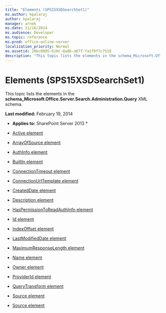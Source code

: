 ```yaml
---
title: "Elements (SPS15XSDSearchSet1)"
ms.author: kpalaraj
author: kpalaraj
manager: arnek
ms.date: 11/16/2014
ms.audience: Developer
ms.topic: reference
ms.prod: office-online-server
localization_priority: Normal
ms.assetid: 20bc0905-610c-8a8b-a07f-fa1f9f7c7518
description: "This topic lists the elements in the schema_Microsoft.Office.Server.Search.Administration.Query XML schema."
---
```


# Elements (SPS15XSDSearchSet1)

This topic lists the elements in the **schema_Microsoft.Office.Server.Search.Administration.Query** XML schema. 
  
 **Last modified:** February 19, 2014 
  
 * **Applies to:** SharePoint Server 2013 * 
  
- [Active element](active-element-source-complextypesps15xsdsearchset1.md)
    
- [ArrayOfSource element](arrayofsource-element-sps15xsdsearchset1.md)
    
- [AuthInfo element](authinfo-element-source-complextypesps15xsdsearchset1.md)
    
- [BuiltIn element](builtin-element-source-complextypesps15xsdsearchset1.md)
    
- [ConnectionTimeout element](connectiontimeout-element-source-complextypesps15xsdsearchset1.md)
    
- [ConnectionUrlTemplate element](connectionurltemplate-element-source-complextypesps15xsdsearchset1.md)
    
- [CreatedDate element](createddate-element-source-complextypesps15xsdsearchset1.md)
    
- [Description element](description-element-source-complextypesps15xsdsearchset1.md)
    
- [HasPermissionToReadAuthInfo element](haspermissiontoreadauthinfo-element-source-complextypesps15xsdsearchset1.md)
    
- [Id element](id-element-source-complextypesps15xsdsearchset1.md)
    
- [IndexOffset element](indexoffset-element-source-complextypesps15xsdsearchset1.md)
    
- [LastModifiedDate element](lastmodifieddate-element-source-complextypesps15xsdsearchset1.md)
    
- [MaximumResponseLength element](maximumresponselength-element-source-complextypesps15xsdsearchset1.md)
    
- [Name element](name-element-source-complextypesps15xsdsearchset1.md)
    
- [Owner element](owner-element-source-complextypesps15xsdsearchset1.md)
    
- [ProviderId element](providerid-element-source-complextypesps15xsdsearchset1.md)
    
- [QueryTransform element](querytransform-element-source-complextypesps15xsdsearchset1.md)
    
- [Source element](source-element-sps15xsdsearchset1.md)
    
- [Source element](source-element-arrayofsource-complextypesps15xsdsearchset1.md)
    

